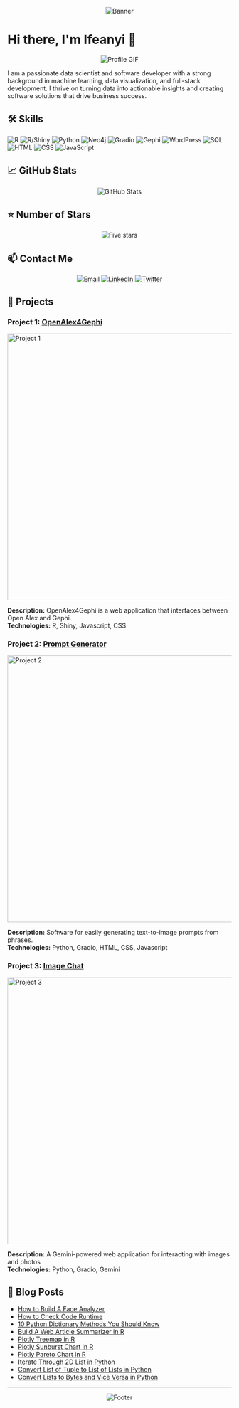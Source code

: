 <!-- Header -->
<p align="center">
  <img src="https://github.com/Ifeanyi55/Ifeanyi55/raw/main/assets/banner.png" alt="Banner">
</p>

# Hi there, I'm Ifeanyi 👋

<p align="center">
  <img src="https://github.com/Ifeanyi55/Ifeanyi55/raw/main/assets/profile.gif" alt="Profile GIF">
</p>

I am a passionate data scientist and software developer with a strong background in machine learning, data visualization, and full-stack development. I thrive on turning data into actionable insights and creating software solutions that drive business success.

## 🛠 Skills

![R](https://img.shields.io/badge/R-276DC3?style=for-the-badge&logo=r&logoColor=white)
![R/Shiny](https://img.shields.io/badge/R%2FShiny-276DC3?style=for-the-badge&logo=r&logoColor=white)
![Python](https://img.shields.io/badge/Python-3776AB?style=for-the-badge&logo=python&logoColor=white)
![Neo4j](https://img.shields.io/badge/Neo4j-008CC1?style=for-the-badge&logo=neo4j&logoColor=white)
![Gradio](https://img.shields.io/badge/Gradio-3788FF?style=for-the-badge&logo=gradio&logoColor=white)
![Gephi](https://img.shields.io/badge/Gephi-5C0D11?style=for-the-badge&logo=gephi&logoColor=white)
![WordPress](https://img.shields.io/badge/WordPress-21759B?style=for-the-badge&logo=wordpress&logoColor=white)
![SQL](https://img.shields.io/badge/SQL-4479A1?style=for-the-badge&logo=sql&logoColor=white)
![HTML](https://img.shields.io/badge/HTML-E34F26?style=for-the-badge&logo=html5&logoColor=white)
![CSS](https://img.shields.io/badge/CSS-1572B6?style=for-the-badge&logo=css3&logoColor=white)
![JavaScript](https://img.shields.io/badge/JavaScript-F7DF1E?style=for-the-badge&logo=javascript&logoColor=black)

## 📈 GitHub Stats

<p align="center">
  <img src="https://github-readme-stats.vercel.app/api?username=Ifeanyi55&show_icons=true&theme=radical" alt="GitHub Stats">
</p>

## ⭐ Number of Stars

<p align="center">
  <img src="https://img.shields.io/badge/stars-5-brightgreen?style=for-the-badge" alt="Five stars">
</p>

## 📫 Contact Me

<p align="center">
  <a href="mailto:idiayeifeanyi@yahoo.com"><img src="https://img.shields.io/badge/Email-Your%20Email-red?style=for-the-badge" alt="Email"></a>
  <a href="[https://www.linkedin.com/in/yourprofile](https://www.linkedin.com/in/ifeanyi-idiaye-09523abb/)"><img src="https://img.shields.io/badge/LinkedIn-Profile-blue?style=for-the-badge" alt="LinkedIn"></a>
  <a href="[https://twitter.com/yourprofile](https://twitter.com/Ifeanyidiaye)"><img src="https://img.shields.io/badge/Twitter-Profile-blue?style=for-the-badge" alt="Twitter"></a>
</p>

## 💼 Projects

### Project 1: [OpenAlex4Gephi](https://ifeanyi-openalex4gephi.hf.space/)
<p>
  <img src="https://github.com/Ifeanyi55/Ifeanyi55/raw/main/assets/project1.png" alt="Project 1" width="600">
</p>
<b>Description:</b> OpenAlex4Gephi is a web application that interfaces between Open Alex and Gephi.
<br>
<b>Technologies:</b> R, Shiny, Javascript, CSS

### Project 2: [Prompt Generator](https://ai-prompt-generator.netlify.app/)
<p>
  <img src="https://github.com/Ifeanyi55/Ifeanyi55/raw/main/assets/project2.gif" alt="Project 2" width="600">
</p>
<b>Description:</b> Software for easily generating text-to-image prompts from phrases.<br>
<b>Technologies:</b> Python, Gradio, HTML, CSS, Javascript

### Project 3: [Image Chat](https://ifeanyi-image-chat.hf.space/)
<p>
  <img src="https://github.com/Ifeanyi55/Ifeanyi55/raw/main/assets/project3.png" alt="Project 3" width="600">
</p>
<b>Description:</b> A Gemini-powered web application for interacting with images and photos
<br>
<b>Technologies:</b> Python, Gradio, Gemini

## 📝 Blog Posts

- [How to Build A Face Analyzer](https://blog.devgenius.io/how-to-build-a-face-analyzer-with-deepface-gradio-5bfc49119ab9)
- [How to Check Code Runtime](https://blog.devgenius.io/how-to-check-code-runtime-in-r-python-and-javascript-8df22dfe6063)
- [10 Python Dictionary Methods You Should Know](https://blog.devgenius.io/10-python-dictionary-methods-you-should-know-0b955c8247b3)
- [Build A Web Article Summarizer in R](https://blog.devgenius.io/build-a-web-article-summarizer-in-r-b63390a806b8)
- [Plotly Treemap in R](https://statisticsglobe.com/plotly-treemap-r)
- [Plotly Sunburst Chart in R](https://statisticsglobe.com/plotly-sunburst-chart-r)
- [Plotly Pareto Chart in R](https://statisticsglobe.com/plotly-pareto-chart-r)
- [Iterate Through 2D List in Python](https://statisticsglobe.com/iterate-through-2d-list-python)
- [Convert List of Tuple to List of Lists in Python](https://statisticsglobe.com/convert-list-tuples-list-lists-python)
- [Convert Lists to Bytes and Vice Versa in Python](https://statisticsglobe.com/convert-list-bytes-vice-versa-python)

---

<p align="center">
  <img src="https://github.com/Ifeanyi55/Ifeanyi55/raw/main/assets/footer.png" alt="Footer">
</p>

